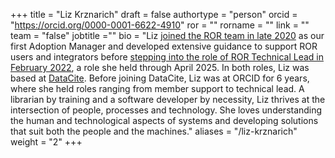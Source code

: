 +++ 
title = "Liz Krznarich" 
draft = false
authortype = "person"
orcid =  "https://orcid.org/0000-0001-6622-4910"
ror = ""
rorname = ""
link = ""
team = "false"
jobtitle =""
bio = "Liz [joined the ROR team in late 2020](https://blog.datacite.org/working-at-the-intersection-of-people-and-technology/) as our first Adoption Manager and developed extensive guidance to support ROR users and integrators before [stepping into the role of ROR Technical Lead in February 2022](/blog/2022-02-14-new-year-at-ror/#changes-on-the-ror-team), a role she held through April 2025. In both roles, Liz was based at [DataCite](https://datacite.org). Before joining DataCite, Liz was at ORCID for 6 years, where she held roles ranging from member support to technical lead. A librarian by training and a software developer by necessity, Liz thrives at the intersection of people, processes and technology. She loves understanding the human and technological aspects of systems and developing solutions that suit both the people and the machines."
aliases = "/liz-krznarich"
weight = "2"
+++ 
